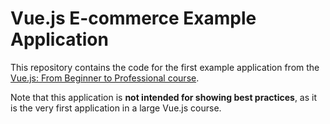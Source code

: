 # Vue.js E-commerce Example Application

This repository contains the code for the first example application from the [Vue.js: From Beginner to Professional course](https://l.codingexplained.com/course/vuejs?src=github).

Note that this application is **not intended for showing best practices**, as it is the very first application in a large Vue.js course.
